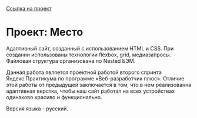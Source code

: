 [Ссылка на проект](https://git@github.com:Izvolsky/mesto-project.git)


# Проект: Место

  Адаптивный сайт, созданный с использованием HTML и CSS. При создании использованы технологии flexbox, grid, медиазапросы. Файловая структура организована по Nested БЭМ.

  Данная работа является проектной работой второго спринта Яндекс.Практикума по программе «Веб-разработчик плюс». Отличие этой работы от предыдущей заключается в том, что в нем реализованна адаптивная верстка, чтобы наш сайт работал на всех устройствах одинаково красиво и функционально.

  Версия языка - русский.

